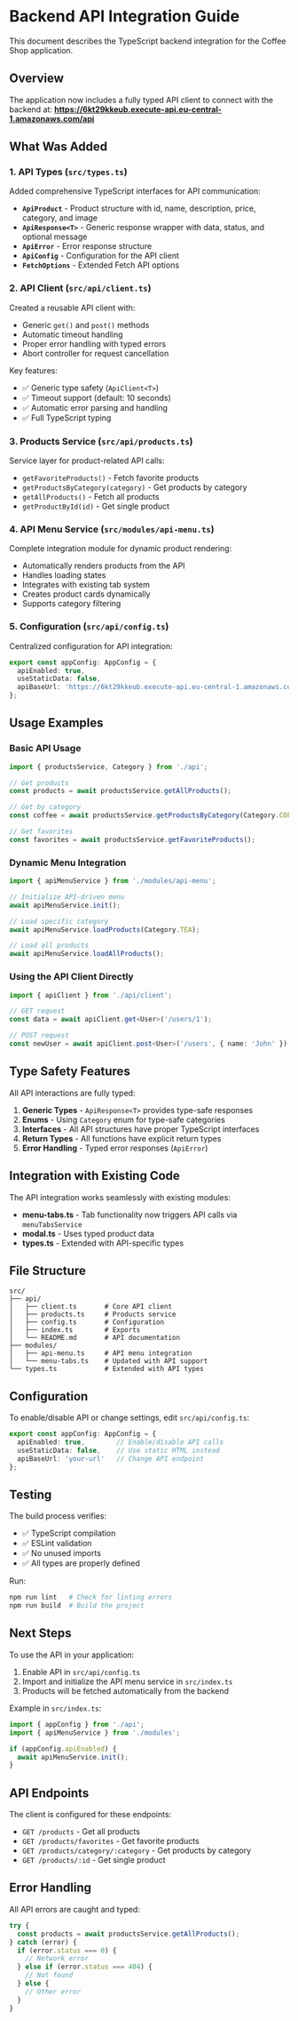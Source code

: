 # Backend API Integration Guide

This document describes the TypeScript backend integration for the Coffee Shop application.

## Overview

The application now includes a fully typed API client to connect with the backend at:
**https://6kt29kkeub.execute-api.eu-central-1.amazonaws.com/api**

## What Was Added

### 1. API Types (`src/types.ts`)

Added comprehensive TypeScript interfaces for API communication:

- **`ApiProduct`** - Product structure with id, name, description, price, category, and image
- **`ApiResponse<T>`** - Generic response wrapper with data, status, and optional message
- **`ApiError`** - Error response structure
- **`ApiConfig`** - Configuration for the API client
- **`FetchOptions`** - Extended Fetch API options

### 2. API Client (`src/api/client.ts`)

Created a reusable API client with:

- Generic `get()` and `post()` methods
- Automatic timeout handling
- Proper error handling with typed errors
- Abort controller for request cancellation

Key features:
- ✅ Generic type safety (`ApiClient<T>`)
- ✅ Timeout support (default: 10 seconds)
- ✅ Automatic error parsing and handling
- ✅ Full TypeScript typing

### 3. Products Service (`src/api/products.ts`)

Service layer for product-related API calls:

- `getFavoriteProducts()` - Fetch favorite products
- `getProductsByCategory(category)` - Get products by category
- `getAllProducts()` - Fetch all products
- `getProductById(id)` - Get single product

### 4. API Menu Service (`src/modules/api-menu.ts`)

Complete integration module for dynamic product rendering:

- Automatically renders products from the API
- Handles loading states
- Integrates with existing tab system
- Creates product cards dynamically
- Supports category filtering

### 5. Configuration (`src/api/config.ts`)

Centralized configuration for API integration:

```typescript
export const appConfig: AppConfig = {
  apiEnabled: true,
  useStaticData: false,
  apiBaseUrl: 'https://6kt29kkeub.execute-api.eu-central-1.amazonaws.com/api'
};
```

## Usage Examples

### Basic API Usage

```typescript
import { productsService, Category } from './api';

// Get products
const products = await productsService.getAllProducts();

// Get by category
const coffee = await productsService.getProductsByCategory(Category.COFFEE);

// Get favorites
const favorites = await productsService.getFavoriteProducts();
```

### Dynamic Menu Integration

```typescript
import { apiMenuService } from './modules/api-menu';

// Initialize API-driven menu
await apiMenuService.init();

// Load specific category
await apiMenuService.loadProducts(Category.TEA);

// Load all products
await apiMenuService.loadAllProducts();
```

### Using the API Client Directly

```typescript
import { apiClient } from './api/client';

// GET request
const data = await apiClient.get<User>('/users/1');

// POST request
const newUser = await apiClient.post<User>('/users', { name: 'John' });
```

## Type Safety Features

All API interactions are fully typed:

1. **Generic Types** - `ApiResponse<T>` provides type-safe responses
2. **Enums** - Using `Category` enum for type-safe categories
3. **Interfaces** - All API structures have proper TypeScript interfaces
4. **Return Types** - All functions have explicit return types
5. **Error Handling** - Typed error responses (`ApiError`)

## Integration with Existing Code

The API integration works seamlessly with existing modules:

- **menu-tabs.ts** - Tab functionality now triggers API calls via `menuTabsService`
- **modal.ts** - Uses typed product data
- **types.ts** - Extended with API-specific types

## File Structure

```
src/
├── api/
│   ├── client.ts       # Core API client
│   ├── products.ts     # Products service
│   ├── config.ts       # Configuration
│   ├── index.ts        # Exports
│   └── README.md       # API documentation
├── modules/
│   ├── api-menu.ts     # API menu integration
│   └── menu-tabs.ts    # Updated with API support
└── types.ts            # Extended with API types
```

## Configuration

To enable/disable API or change settings, edit `src/api/config.ts`:

```typescript
export const appConfig: AppConfig = {
  apiEnabled: true,        // Enable/disable API calls
  useStaticData: false,    // Use static HTML instead
  apiBaseUrl: 'your-url'   // Change API endpoint
};
```

## Testing

The build process verifies:
- ✅ TypeScript compilation
- ✅ ESLint validation
- ✅ No unused imports
- ✅ All types are properly defined

Run:
```bash
npm run lint   # Check for linting errors
npm run build  # Build the project
```

## Next Steps

To use the API in your application:

1. Enable API in `src/api/config.ts`
2. Import and initialize the API menu service in `src/index.ts`
3. Products will be fetched automatically from the backend

Example in `src/index.ts`:

```typescript
import { appConfig } from './api';
import { apiMenuService } from './modules';

if (appConfig.apiEnabled) {
  await apiMenuService.init();
}
```

## API Endpoints

The client is configured for these endpoints:

- `GET /products` - Get all products
- `GET /products/favorites` - Get favorite products  
- `GET /products/category/:category` - Get products by category
- `GET /products/:id` - Get single product

## Error Handling

All API errors are caught and typed:

```typescript
try {
  const products = await productsService.getAllProducts();
} catch (error) {
  if (error.status === 0) {
    // Network error
  } else if (error.status === 404) {
    // Not found
  } else {
    // Other error
  }
}
```

